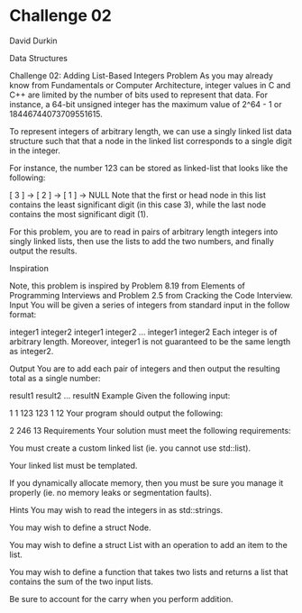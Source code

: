 Challenge 02
============

David Durkin

Data Structures

 Challenge 02: Adding List-Based Integers
Problem
As you may already know from Fundamentals or Computer Architecture, integer values in C and C++ are limited by the number of bits used to represent that data. For instance, a 64-bit unsigned integer has the maximum value of 2^64 - 1 or 18446744073709551615.

To represent integers of arbitrary length, we can use a singly linked list data structure such that that a node in the linked list corresponds to a single digit in the integer.

For instance, the number 123 can be stored as linked-list that looks like the following:

[ 3 ] -> [ 2 ] -> [ 1 ] -> NULL
Note that the first or head node in this list contains the least significant digit (in this case 3), while the last node contains the most significant digit (1).

For this problem, you are to read in pairs of arbitrary length integers into singly linked lists, then use the lists to add the two numbers, and finally output the results.

 Inspiration

Note, this problem is inspired by Problem 8.19 from Elements of Programming Interviews and Problem 2.5 from Cracking the Code Interview.
Input
You will be given a series of integers from standard input in the follow format:

integer1 integer2
integer1 integer2
...
integer1 integer2
Each integer is of arbitrary length. Moreover, integer1 is not guaranteed to be the same length as integer2.

Output
You are to add each pair of integers and then output the resulting total as a single number:

result1
result2
...
resultN
Example
Given the following input:

1 1
123 123
1 12
Your program should output the following:

2
246
13
Requirements
Your solution must meet the following requirements:

You must create a custom linked list (ie. you cannot use std::list).

Your linked list must be templated.

If you dynamically allocate memory, then you must be sure you manage it properly (ie. no memory leaks or segmentation faults).

Hints
You may wish to read the integers in as std::strings.

You may wish to define a struct Node.

You may wish to define a struct List with an operation to add an item to the list.

You may wish to define a function that takes two lists and returns a list that contains the sum of the two input lists.

Be sure to account for the carry when you perform addition.
